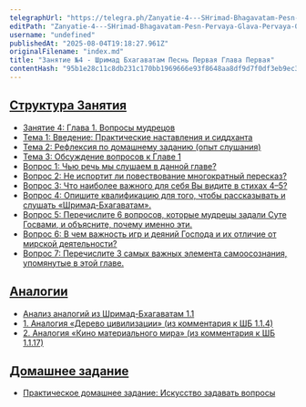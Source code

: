 ```yaml
---
telegraphUrl: "https://telegra.ph/Zanyatie-4---SHrimad-Bhagavatam-Pesn-Pervaya-Glava-Pervaya-08-04"
editPath: "Zanyatie-4---SHrimad-Bhagavatam-Pesn-Pervaya-Glava-Pervaya-08-04"
username: "undefined"
publishedAt: "2025-08-04T19:18:27.961Z"
originalFilename: "index.md"
title: "Занятие №4 - Шримад Бхагаватам Песнь Первая Глава Первая"
contentHash: "95b1e28c11c8db231c170bb1969666e93f8648aa8df9d7f0df3eb9ec370063ba"
---
```


## [Структура Занятия](./class004.structured.md)

- [Занятие 4: Глава 1. Вопросы мудрецов](./class004.structured.md#Занятие-4:-Глава-1.-Вопросы-мудрецов)
- [Тема 1: Введение: Практические наставления и сиддханта](./class004.structured.md#Тема-1:-Введение:-Практические-наставления-и-сиддханта)
- [Тема 2: Рефлексия по домашнему заданию (опыт слушания)](./class004.structured.md#Тема-2:-Рефлексия-по-домашнему-заданию-(опыт-слушания))
- [Тема 3: Обсуждение вопросов к Главе 1](./class004.structured.md#Тема-3:-Обсуждение-вопросов-к-Главе-1)
- [Вопрос 1: Чью речь мы слушаем в данной главе?](./class004.structured.md#>-Вопрос-1:-Чью-речь-мы-слушаем-в-данной-главе?)
- [Вопрос 2: Не испортит ли повествование многократный пересказ?](./class004.structured.md#>-Вопрос-2:-Не-испортит-ли-повествование-многократный-пересказ?)
- [Вопрос 3: Что наиболее важного для себя Вы видите в стихах 4–5?](./class004.structured.md#>-Вопрос-3:-Что-наиболее-важного-для-себя-Вы-видите-в-стихах-4–5?)
- [Вопрос 4: Опишите квалификацию для того, чтобы рассказывать и слушать «Шримад-Бхагаватам».](./class004.structured.md#>-Вопрос-4:-Опишите-квалификацию-для-того,-чтобы-рассказывать-и-слушать-«Шримад-Бхагаватам».)
- [Вопрос 5: Перечислите 6 вопросов, которые мудрецы задали Суте Госвами, и объясните, почему именно эти.](./class004.structured.md#>-Вопрос-5:-Перечислите-6-вопросов,-которые-мудрецы-задали-Суте-Госвами,-и-объясните,-почему-именно-эти.)
- [Вопрос 6: В чем важность игр и деяний Господа и их отличие от мирской деятельности?](./class004.structured.md#>-Вопрос-6:-В-чем-важность-игр-и-деяний-Господа-и-их-отличие-от-мирской-деятельности?)
- [Вопрос 7: Перечислите 3 самых важных элемента самоосознания, упомянутые в этой главе.](./class004.structured.md#>-Вопрос-7:-Перечислите-3-самых-важных-элемента-самоосознания,-упомянутые-в-этой-главе.)


## [Аналогии](./аналогии.md)

- [Анализ аналогий из Шримад-Бхагаватам 1.1](./аналогии.md#Анализ-аналогий-из-Шримад-Бхагаватам-1.1)
- [1. Аналогия «Дерево цивилизации» (из комментария к ШБ 1.1.4)](./аналогии.md#1.-Аналогия-«Дерево-цивилизации»-(из-комментария-к-ШБ-1.1.4))
- [2. Аналогия «Кино материального мира» (из комментария к ШБ 1.1.17)](./аналогии.md#2.-Аналогия-«Кино-материального-мира»-(из-комментария-к-ШБ-1.1.17))

## [Домашнее задание](./задание.md)

- [Практическое домашнее задание: Искусство задавать вопросы](./задание.md#Практическое-домашнее-задание:-Искусство-задавать-вопросы)
